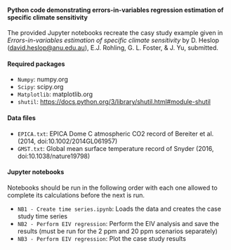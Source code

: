 #### Python code demonstrating errors-in-variables regression estimation of specific climate sensitivity

The provided Jupyter notebooks recreate the casy study example given in *Errors-in-variables estimation of specific climate sensitivity*
by D. Heslop (david.heslop@anu.edu.au), E.J. Rohling, G. L. Foster, & J. Yu, submitted.

#### Required packages
- ```Numpy```: numpy.org
- ```Scipy```: scipy.org
- ```Matplotlib```: matplotlib.org
- ```shutil```: https://docs.python.org/3/library/shutil.html#module-shutil

#### Data files
- ```EPICA.txt```: EPICA Dome C atmospheric CO2 record of Bereiter et al. (2014, doi:10.1002/2014GL061957)
- ```GMST.txt```: Global mean surface temperature record of Snyder (2016, doi:10.1038/nature19798)

#### Jupyter notebooks
Notebooks should be run in the following order with each one allowed to complete its calculations before the next is run.
- ```NB1 - Create time series.ipynb```: Loads the data and creates the case study time series
- ```NB2 - Perform EIV regression```: Perform the EIV analysis and save the results (must be run for the 2 ppm and 20 ppm scenarios separately)
- ```NB3 - Perform EIV regression```: Plot the case study results
